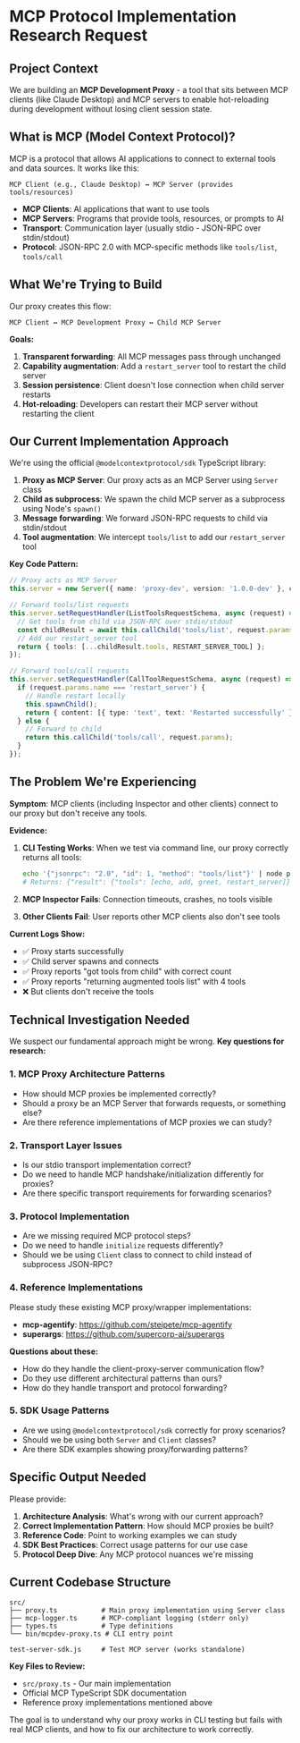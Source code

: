 # MCP Protocol Implementation Research Request

## Project Context

We are building an **MCP Development Proxy** - a tool that sits between MCP clients (like Claude Desktop) and MCP servers to enable hot-reloading during development without losing client session state.

## What is MCP (Model Context Protocol)?

MCP is a protocol that allows AI applications to connect to external tools and data sources. It works like this:

```
MCP Client (e.g., Claude Desktop) ↔ MCP Server (provides tools/resources)
```

- **MCP Clients**: AI applications that want to use tools
- **MCP Servers**: Programs that provide tools, resources, or prompts to AI
- **Transport**: Communication layer (usually stdio - JSON-RPC over stdin/stdout)
- **Protocol**: JSON-RPC 2.0 with MCP-specific methods like `tools/list`, `tools/call`

## What We're Trying to Build

Our proxy creates this flow:
```
MCP Client ↔ MCP Development Proxy ↔ Child MCP Server
```

**Goals:**
1. **Transparent forwarding**: All MCP messages pass through unchanged
2. **Capability augmentation**: Add a `restart_server` tool to restart the child server
3. **Session persistence**: Client doesn't lose connection when child server restarts
4. **Hot-reloading**: Developers can restart their MCP server without restarting the client

## Our Current Implementation Approach

We're using the official `@modelcontextprotocol/sdk` TypeScript library:

1. **Proxy as MCP Server**: Our proxy acts as an MCP Server using `Server` class
2. **Child as subprocess**: We spawn the child MCP server as a subprocess using Node's `spawn()`
3. **Message forwarding**: We forward JSON-RPC requests to child via stdin/stdout
4. **Tool augmentation**: We intercept `tools/list` to add our `restart_server` tool

**Key Code Pattern:**
```typescript
// Proxy acts as MCP Server
this.server = new Server({ name: 'proxy-dev', version: '1.0.0-dev' }, capabilities);

// Forward tools/list requests
this.server.setRequestHandler(ListToolsRequestSchema, async (request) => {
  // Get tools from child via JSON-RPC over stdin/stdout
  const childResult = await this.callChild('tools/list', request.params);
  // Add our restart_server tool
  return { tools: [...childResult.tools, RESTART_SERVER_TOOL] };
});

// Forward tools/call requests  
this.server.setRequestHandler(CallToolRequestSchema, async (request) => {
  if (request.params.name === 'restart_server') {
    // Handle restart locally
    this.spawnChild();
    return { content: [{ type: 'text', text: 'Restarted successfully' }] };
  } else {
    // Forward to child
    return this.callChild('tools/call', request.params);
  }
});
```

## The Problem We're Experiencing

**Symptom**: MCP clients (including Inspector and other clients) connect to our proxy but don't receive any tools.

**Evidence:**
1. **CLI Testing Works**: When we test via command line, our proxy correctly returns all tools:
   ```bash
   echo '{"jsonrpc": "2.0", "id": 1, "method": "tools/list"}' | node proxy.js --child-cmd "node test-server.js"
   # Returns: {"result": {"tools": [echo, add, greet, restart_server]}}
   ```

2. **MCP Inspector Fails**: Connection timeouts, crashes, no tools visible
3. **Other Clients Fail**: User reports other MCP clients also don't see tools

**Current Logs Show:**
- ✅ Proxy starts successfully
- ✅ Child server spawns and connects
- ✅ Proxy reports "got tools from child" with correct count
- ✅ Proxy reports "returning augmented tools list" with 4 tools
- ❌ But clients don't receive the tools

## Technical Investigation Needed

We suspect our fundamental approach might be wrong. **Key questions for research:**

### 1. **MCP Proxy Architecture Patterns**
- How should MCP proxies be implemented correctly?
- Should a proxy be an MCP Server that forwards requests, or something else?
- Are there reference implementations of MCP proxies we can study?

### 2. **Transport Layer Issues**
- Is our stdio transport implementation correct?
- Do we need to handle MCP handshake/initialization differently for proxies?
- Are there specific transport requirements for forwarding scenarios?

### 3. **Protocol Implementation**
- Are we missing required MCP protocol steps?
- Do we need to handle `initialize` requests differently?
- Should we be using `Client` class to connect to child instead of subprocess JSON-RPC?

### 4. **Reference Implementations**
Please study these existing MCP proxy/wrapper implementations:
- **mcp-agentify**: https://github.com/steipete/mcp-agentify
- **superargs**: https://github.com/supercorp-ai/superargs

**Questions about these:**
- How do they handle the client-proxy-server communication flow?
- Do they use different architectural patterns than ours?
- How do they handle transport and protocol forwarding?

### 5. **SDK Usage Patterns**
- Are we using `@modelcontextprotocol/sdk` correctly for proxy scenarios?
- Should we be using both `Server` and `Client` classes?
- Are there SDK examples showing proxy/forwarding patterns?

## Specific Output Needed

Please provide:

1. **Architecture Analysis**: What's wrong with our current approach?
2. **Correct Implementation Pattern**: How should MCP proxies be built?
3. **Reference Code**: Point to working examples we can study
4. **SDK Best Practices**: Correct usage patterns for our use case
5. **Protocol Deep Dive**: Any MCP protocol nuances we're missing

## Current Codebase Structure

```
src/
├── proxy.ts           # Main proxy implementation using Server class
├── mcp-logger.ts      # MCP-compliant logging (stderr only)
├── types.ts           # Type definitions
└── bin/mcpdev-proxy.ts # CLI entry point

test-server-sdk.js     # Test MCP server (works standalone)
```

**Key Files to Review:**
- `src/proxy.ts` - Our main implementation
- Official MCP TypeScript SDK documentation
- Reference proxy implementations mentioned above

The goal is to understand why our proxy works in CLI testing but fails with real MCP clients, and how to fix our architecture to work correctly.